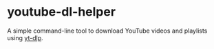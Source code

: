 # youtube-dl-helper
A simple command-line tool to download YouTube videos and playlists using [yt-dlp](https://github.com/yt-dlp/yt-dlp).
